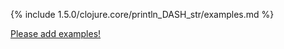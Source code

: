 {% include 1.5.0/clojure.core/println_DASH_str/examples.md %}

[Please add examples!](https://github.com/arrdem/grimoire/edit/master/_includes/1.6.0/clojure.core/println_DASH_str/examples.md)
